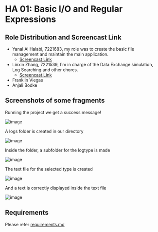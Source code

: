 # HA 01: Basic I/O and Regular Expressions

## Role Distribution and Screencast Link
<!-- TODO -->
- Yanal Al Halabi, 7221683, my role was to create the basic file management and maintain the main application.
  - [Screencast Link](https://drive.google.com/file/d/1G4m8ErQxRVD3iQjGR3B8emTbwOyRQvDt/view?usp=sharing)
- Linxin Zhang, 7221539, I`m in charge of the Data Exchange simulation, Log Searching and other chores.
  - [Screencast Link](https://drive.google.com/file/d/1yIeP5SPqK4Xw5AjyroBSRWHwUWUqFXUa/view?usp=sharing)
- Franklin Viegas
- Anjali Bodke

## Screenshots of some fragments
Running the project we get a success message!

![image](https://github.com/user-attachments/assets/fec4e9d2-af93-4152-aff2-413815fb50a6)

A logs folder is created in our directory

![image](https://github.com/user-attachments/assets/a77e69ba-48de-4995-91d2-f1d97e9766e2)

Inside the folder, a subfolder for the logtype is made

![image](https://github.com/user-attachments/assets/da5eb35f-a935-4fe9-a03f-b1d58b35863c)

The text file for the selected type is created

![image](https://github.com/user-attachments/assets/d8668a46-5a76-402a-9632-b3bbdd405ef9)

And a text is correctly displayed inside the text file

![image](https://github.com/user-attachments/assets/efa95d15-7f99-40cc-b83e-d33591ec6b2d)


## Requirements
Please refer [requirements.md](./requirements.md)
